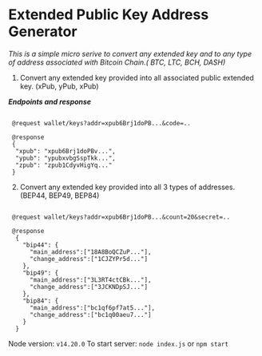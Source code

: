 # Extended Public Key Address Generator

*This is a simple micro serive to convert any extended key and to any type of address associated with Bitcoin Chain.( BTC, LTC, BCH, DASH)*



1. Convert any extended key provided into all associated public extended key. (xPub, yPub, xPub)

***Endpoints and response***

```

 @request wallet/keys?addr=xpub6Brj1doPB...&code=..

 @response
 {
  "xpub": "xpub6Brj1doPBv...",
  "ypub": "ypubxvbgSspTkk...",
  "zpub": "zpub1CdyvHigYq..."
 }
```
2. Convert any extended key provided into all 3 types of addresses. (BEP44, BEP49, BEP84)
```

 @request wallet/keys?addr=xpub6Brj1doPB...&count=20&secret=..

 @response
  {
    "bip44": {
      "main_address":["18A8BoQCZuP..."],
      "change_address":["1CJZYPr5d..."]
    },
    "bip49": {
      "main_address":["3L3RT4ctCBk..."],
      "change_address":["3JCKNDpSJ..."]
    },
    "bip84": {
      "main_address":["bc1qf6pf7at5..."],
      "change_address":["bc1q00aeu7..."]
    }
  }
```
  
 Node version: `v14.20.0` 
 To start server: `node index.js` or `npm start`


